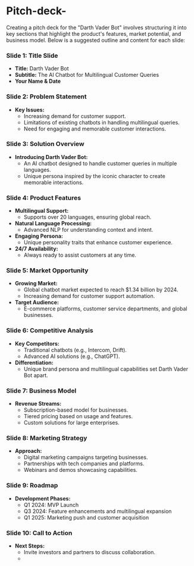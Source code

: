 # Pitch-deck-
Creating a pitch deck for the "Darth Vader Bot" involves structuring it into key sections that highlight the product's features, market potential, and business model. Below is a suggested outline and content for each slide:

### Slide 1: Title Slide
- **Title:** Darth Vader Bot
- **Subtitle:** The AI Chatbot for Multilingual Customer Queries
- **Your Name & Date**

### Slide 2: Problem Statement
- **Key Issues:**
  - Increasing demand for customer support.
  - Limitations of existing chatbots in handling multilingual queries.
  - Need for engaging and memorable customer interactions.

### Slide 3: Solution Overview
- **Introducing Darth Vader Bot:**
  - An AI chatbot designed to handle customer queries in multiple languages.
  - Unique persona inspired by the iconic character to create memorable interactions.

### Slide 4: Product Features
- **Multilingual Support:** 
  - Supports over 20 languages, ensuring global reach.
- **Natural Language Processing:**
  - Advanced NLP for understanding context and intent.
- **Engaging Persona:**
  - Unique personality traits that enhance customer experience.
- **24/7 Availability:** 
  - Always ready to assist customers at any time.

### Slide 5: Market Opportunity
- **Growing Market:**
  - Global chatbot market expected to reach $1.34 billion by 2024.
  - Increasing demand for customer support automation.
- **Target Audience:**
  - E-commerce platforms, customer service departments, and global businesses.

### Slide 6: Competitive Analysis
- **Key Competitors:**
  - Traditional chatbots (e.g., Intercom, Drift).
  - Advanced AI solutions (e.g., ChatGPT).
- **Differentiation:**
  - Unique brand persona and multilingual capabilities set Darth Vader Bot apart.

### Slide 7: Business Model
- **Revenue Streams:**
  - Subscription-based model for businesses.
  - Tiered pricing based on usage and features.
  - Custom solutions for large enterprises.

### Slide 8: Marketing Strategy
- **Approach:**
  - Digital marketing campaigns targeting businesses.
  - Partnerships with tech companies and platforms.
  - Webinars and demos showcasing capabilities.

### Slide 9: Roadmap
- **Development Phases:**
  - Q1 2024: MVP Launch
  - Q3 2024: Feature enhancements and multilingual expansion
  - Q1 2025: Marketing push and customer acquisition



### Slide 10: Call to Action
- **Next Steps:**
  - Invite investors and partners to discuss collaboration.
  - 
